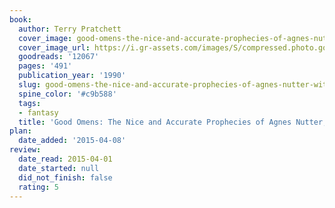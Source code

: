 ```yaml
---
book:
  author: Terry Pratchett
  cover_image: good-omens-the-nice-and-accurate-prophecies-of-agnes-nutter-witch.jpg
  cover_image_url: https://i.gr-assets.com/images/S/compressed.photo.goodreads.com/books/1392528568l/12067._SY160_.jpg
  goodreads: '12067'
  pages: '491'
  publication_year: '1990'
  slug: good-omens-the-nice-and-accurate-prophecies-of-agnes-nutter-witch
  spine_color: '#c9b588'
  tags:
  - fantasy
  title: 'Good Omens: The Nice and Accurate Prophecies of Agnes Nutter, Witch'
plan:
  date_added: '2015-04-08'
review:
  date_read: 2015-04-01
  date_started: null
  did_not_finish: false
  rating: 5
---
```

